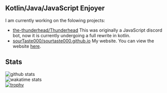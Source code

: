 ## Kotlin/Java/JavaScript Enjoyer
I am currently working on the folowing projects:
- [the-thunderhead/Thunderhead](https://github.com/the-thunderhead/thunderhead/) This was originally a JavaScript discord bot, now it is currently undergoing a full rewrite in kotlin.  
- [sourTaste000/sourtaste000.github.io](https://github.com/sourTaste000/sourtaste000.github.io) My website. You can view the website [here](https://sourtaste000.dev).
## Stats
![github stats](https://github-readme-stats.vercel.app/api?username=sourTaste000&count_private=true&include_all_commits=true)  
![wakatime stats](https://github-readme-stats.vercel.app/api/wakatime?username=sourTaste000&layout=compact)  
[![trophy](https://github-profile-trophy.vercel.app/?username=sourTaste000)](https://github.com/ryo-ma/github-profile-trophy)
